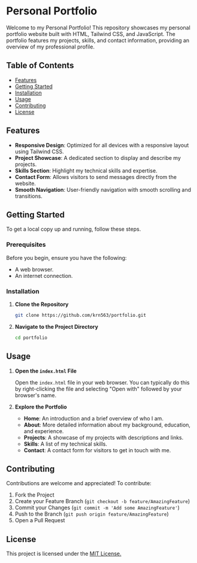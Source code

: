 # Personal Portfolio

Welcome to my Personal Portfolio! This repository showcases my personal portfolio website built with HTML, Tailwind CSS, and JavaScript. The portfolio features my projects, skills, and contact information, providing an overview of my professional profile.

## Table of Contents

- [Features](#features)
- [Getting Started](#getting-started)
- [Installation](#installation)
- [Usage](#usage)
- [Contributing](#contributing)
- [License](#license)

## Features

- **Responsive Design**: Optimized for all devices with a responsive layout using Tailwind CSS.
- **Project Showcase**: A dedicated section to display and describe my projects.
- **Skills Section**: Highlight my technical skills and expertise.
- **Contact Form**: Allows visitors to send messages directly from the website.
- **Smooth Navigation**: User-friendly navigation with smooth scrolling and transitions.

## Getting Started

To get a local copy up and running, follow these steps.

### Prerequisites

Before you begin, ensure you have the following:

- A web browser.
- An internet connection.

### Installation

1. **Clone the Repository**

   ```sh
   git clone https://github.com/krn563/portfolio.git
   ```

2. **Navigate to the Project Directory**

   ```sh
   cd portfolio
   ```

## Usage

1. **Open the `index.html` File**

   Open the `index.html` file in your web browser. You can typically do this by right-clicking the file and selecting "Open with" followed by your browser's name.

2. **Explore the Portfolio**

   - **Home**: An introduction and a brief overview of who I am.
   - **About**: More detailed information about my background, education, and experience.
   - **Projects**: A showcase of my projects with descriptions and links.
   - **Skills**: A list of my technical skills.
   - **Contact**: A contact form for visitors to get in touch with me.

## Contributing

Contributions are welcome and appreciated! To contribute:

1. Fork the Project
2. Create your Feature Branch (`git checkout -b feature/AmazingFeature`)
3. Commit your Changes (`git commit -m 'Add some AmazingFeature'`)
4. Push to the Branch (`git push origin feature/AmazingFeature`)
5. Open a Pull Request

## License

This project is licensed under the [MIT License.](https://choosealicense.com/licenses/mit/)
